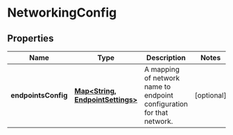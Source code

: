 
# NetworkingConfig

## Properties
Name | Type | Description | Notes
------------ | ------------- | ------------- | -------------
**endpointsConfig** | [**Map&lt;String, EndpointSettings&gt;**](EndpointSettings.md) | A mapping of network name to endpoint configuration for that network.  |  [optional]



